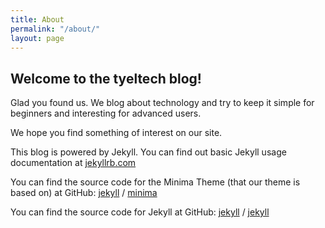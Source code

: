 ```yaml
---
title: About
permalink: "/about/"
layout: page
---
```


## Welcome to the tyeltech blog!

Glad you found us. We blog about technology and try to keep it simple for beginners and interesting for advanced users.

We hope you find something of interest on our site.

This blog is powered by Jekyll. You can find out basic Jekyll usage documentation at [jekyllrb.com](https://jekyllrb.com/)

You can find the source code for the Minima Theme (that our theme is based on) at GitHub:
[jekyll][jekyll-organization] /
[minima](https://github.com/jekyll/minima)

You can find the source code for Jekyll at GitHub:
[jekyll][jekyll-organization] /
[jekyll](https://github.com/jekyll/jekyll)


[jekyll-organization]: https://github.com/jekyll